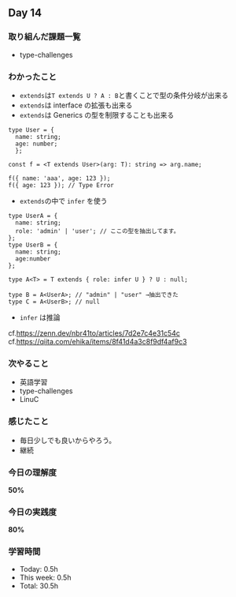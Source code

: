 ## Day 14

### 取り組んだ課題一覧
- type-challenges


### わかったこと
- `extends`は`T extends U ? A : B`と書くことで型の条件分岐が出来る
- `extends`は interface の拡張も出来る
- `extends`は Generics の型を制限することも出来る
```
type User = {
  name: string;
  age: number;
  };

const f = <T extends User>(arg: T): string => arg.name;

f({ name: 'aaa', age: 123 });
f({ age: 123 }); // Type Error
```

- `extends`の中で `infer` を使う
```
type UserA = {
  name: string;
  role: 'admin' | 'user'; // ここの型を抽出してます。
};
type UserB = {
  name: string;
  age:number
};

type A<T> = T extends { role: infer U } ? U : null;

type B = A<UserA>; // "admin" | "user" →抽出できた
type C = A<UserB>; // null
```
- `infer` は推論  

cf.https://zenn.dev/nbr41to/articles/7d2e7c4e31c54c  
cf.https://qiita.com/ehika/items/8f41d4a3c8f9df4af9c3
### 次やること
- 英語学習
- type-challenges
- LinuC

### 感じたこと
- 毎日少しでも良いからやろう。
- 継続

### 今日の理解度
**50%**

### 今日の実践度
**80%**

### 学習時間
- Today: 0.5h
- This week: 0.5h
- Total: 30.5h 


